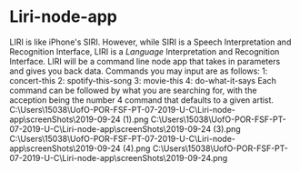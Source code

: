 # Liri-node-app
LIRI is like iPhone's SIRI. However, while SIRI is a Speech Interpretation and Recognition Interface, LIRI is a _Language_ Interpretation and Recognition Interface. LIRI will be a command line node app that takes in parameters and gives you back data.
Commands you may input are as follows:
1: concert-this
2: spotify-this-song
3: movie-this
4: do-what-it-says
Each command can be followed by what you are searching for, with the acception being the number 4 command that defaults to a given artist.
C:\Users\15038\UofO-POR-FSF-PT-07-2019-U-C\Liri-node-app\screenShots\2019-09-24 (1).png
C:\Users\15038\UofO-POR-FSF-PT-07-2019-U-C\Liri-node-app\screenShots\2019-09-24 (3).png
C:\Users\15038\UofO-POR-FSF-PT-07-2019-U-C\Liri-node-app\screenShots\2019-09-24 (4).png
C:\Users\15038\UofO-POR-FSF-PT-07-2019-U-C\Liri-node-app\screenShots\2019-09-24.png
